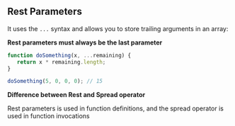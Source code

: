 ## Rest Parameters
It uses the `...` syntax and allows you to store trailing arguments in an array:

**Rest parameters must always be the last parameter**

```js
function doSomething(x, ...remaining) {
   return x * remaining.length;
}

doSomething(5, 0, 0, 0); // 15
```

**Difference between Rest and Spread operator**

Rest parameters is used in function definitions, and the spread operator is used in function invocations
